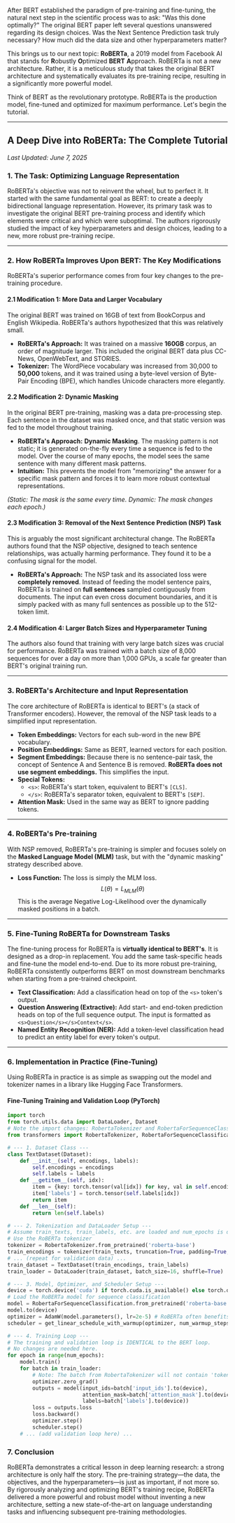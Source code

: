 After BERT established the paradigm of pre-training and fine-tuning, the natural next step in the scientific process was to ask: "Was this done optimally?" The original BERT paper left several questions unanswered regarding its design choices. Was the Next Sentence Prediction task truly necessary? How much did the data size and other hyperparameters matter?

This brings us to our next topic: **RoBERTa**, a 2019 model from Facebook AI that stands for **R**obustly **O**ptimized **BERT** **A**pproach. RoBERTa is not a new architecture. Rather, it is a meticulous study that takes the original BERT architecture and systematically evaluates its pre-training recipe, resulting in a significantly more powerful model.

Think of BERT as the revolutionary prototype. RoBERTa is the production model, fine-tuned and optimized for maximum performance. Let's begin the tutorial.

-----

## A Deep Dive into RoBERTa: The Complete Tutorial

*Last Updated: June 7, 2025*

### 1\. The Task: Optimizing Language Representation

RoBERTa's objective was not to reinvent the wheel, but to perfect it. It started with the same fundamental goal as BERT: to create a deeply bidirectional language representation. However, its primary task was to investigate the original BERT pre-training process and identify which elements were critical and which were suboptimal. The authors rigorously studied the impact of key hyperparameters and design choices, leading to a new, more robust pre-training recipe.

-----

### 2\. How RoBERTa Improves Upon BERT: The Key Modifications

RoBERTa's superior performance comes from four key changes to the pre-training procedure.

#### 2.1 Modification 1: More Data and Larger Vocabulary

The original BERT was trained on 16GB of text from BookCorpus and English Wikipedia. RoBERTa's authors hypothesized that this was relatively small.

  * **RoBERTa's Approach:** It was trained on a massive **160GB** corpus, an order of magnitude larger. This included the original BERT data plus CC-News, OpenWebText, and STORIES.
  * **Tokenizer:** The WordPiece vocabulary was increased from 30,000 to **50,000** tokens, and it was trained using a byte-level version of Byte-Pair Encoding (BPE), which handles Unicode characters more elegantly.

#### 2.2 Modification 2: Dynamic Masking

In the original BERT pre-training, masking was a data pre-processing step. Each sentence in the dataset was masked once, and that static version was fed to the model throughout training.

  * **RoBERTa's Approach:** **Dynamic Masking**. The masking pattern is not static; it is generated on-the-fly every time a sequence is fed to the model. Over the course of many epochs, the model sees the same sentence with many different mask patterns.
  * **Intuition:** This prevents the model from "memorizing" the answer for a specific mask pattern and forces it to learn more robust contextual representations.

*(Static: The mask is the same every time. Dynamic: The mask changes each epoch.)*

#### 2.3 Modification 3: Removal of the Next Sentence Prediction (NSP) Task

This is arguably the most significant architectural change. The RoBERTa authors found that the NSP objective, designed to teach sentence relationships, was actually harming performance. They found it to be a confusing signal for the model.

  * **RoBERTa's Approach:** The NSP task and its associated loss were **completely removed**. Instead of feeding the model sentence pairs, RoBERTa is trained on **full sentences** sampled contiguously from documents. The input can even cross document boundaries, and it is simply packed with as many full sentences as possible up to the 512-token limit.

#### 2.4 Modification 4: Larger Batch Sizes and Hyperparameter Tuning

The authors also found that training with very large batch sizes was crucial for performance. RoBERTa was trained with a batch size of 8,000 sequences for over a day on more than 1,000 GPUs, a scale far greater than BERT's original training run.

-----

### 3\. RoBERTa's Architecture and Input Representation

The core architecture of RoBERTa is identical to BERT's (a stack of Transformer encoders). However, the removal of the NSP task leads to a simplified input representation.

  * **Token Embeddings:** Vectors for each sub-word in the new BPE vocabulary.
  * **Position Embeddings:** Same as BERT, learned vectors for each position.
  * **Segment Embeddings:** Because there is no sentence-pair task, the concept of Sentence A and Sentence B is removed. **RoBERTa does not use segment embeddings.** This simplifies the input.
  * **Special Tokens:**
      * `<s>`: RoBERTa's start token, equivalent to BERT's `[CLS]`.
      * `</s>`: RoBERTa's separator token, equivalent to BERT's `[SEP]`.
  * **Attention Mask:** Used in the same way as BERT to ignore padding tokens.

-----

### 4\. RoBERTa's Pre-training

With NSP removed, RoBERTa's pre-training is simpler and focuses solely on the **Masked Language Model (MLM)** task, but with the "dynamic masking" strategy described above.

  * **Loss Function:** The loss is simply the MLM loss.
    $$L(\theta) = L_{MLM}(\theta)$$
    This is the average Negative Log-Likelihood over the dynamically masked positions in a batch.

-----

### 5\. Fine-Tuning RoBERTa for Downstream Tasks

The fine-tuning process for RoBERTa is **virtually identical to BERT's**. It is designed as a drop-in replacement. You add the same task-specific heads and fine-tune the model end-to-end. Due to its more robust pre-training, RoBERTa consistently outperforms BERT on most downstream benchmarks when starting from a pre-trained checkpoint.

  * **Text Classification:** Add a classification head on top of the `<s>` token's output.
  * **Question Answering (Extractive):** Add start- and end-token prediction heads on top of the full sequence output. The input is formatted as `<s>Question</s></s>Context</s>`.
  * **Named Entity Recognition (NER):** Add a token-level classification head to predict an entity label for every token's output.

-----

### 6\. Implementation in Practice (Fine-Tuning)

Using RoBERTa in practice is as simple as swapping out the model and tokenizer names in a library like Hugging Face Transformers.

#### Fine-Tuning Training and Validation Loop (PyTorch)

```python
import torch
from torch.utils.data import DataLoader, Dataset
# Note the import changes: RobertaTokenizer and RobertaForSequenceClassification
from transformers import RobertaTokenizer, RobertaForSequenceClassification, AdamW, get_linear_schedule_with_warmup

# --- 1. Dataset Class ---
class TextDataset(Dataset):
    def __init__(self, encodings, labels):
        self.encodings = encodings
        self.labels = labels
    def __getitem__(self, idx):
        item = {key: torch.tensor(val[idx]) for key, val in self.encodings.items()}
        item['labels'] = torch.tensor(self.labels[idx])
        return item
    def __len__(self):
        return len(self.labels)

# --- 2. Tokenization and DataLoader Setup ---
# Assume train_texts, train_labels, etc. are loaded and num_epochs is defined
# Use the RoBERTa tokenizer
tokenizer = RobertaTokenizer.from_pretrained('roberta-base')
train_encodings = tokenizer(train_texts, truncation=True, padding=True, max_length=128)
# ... (repeat for validation data) ...
train_dataset = TextDataset(train_encodings, train_labels)
train_loader = DataLoader(train_dataset, batch_size=16, shuffle=True)

# --- 3. Model, Optimizer, and Scheduler Setup ---
device = torch.device('cuda') if torch.cuda.is_available() else torch.device('cpu')
# Load the RoBERTa model for sequence classification
model = RobertaForSequenceClassification.from_pretrained('roberta-base', num_labels=2)
model.to(device)
optimizer = AdamW(model.parameters(), lr=2e-5) # RoBERTa often benefits from a smaller learning rate
scheduler = get_linear_schedule_with_warmup(optimizer, num_warmup_steps=0, num_training_steps=len(train_loader) * num_epochs)

# --- 4. Training Loop ---
# The training and validation loop is IDENTICAL to the BERT loop.
# No changes are needed here.
for epoch in range(num_epochs):
    model.train()
    for batch in train_loader:
        # Note: The batch from RobertaTokenizer will not contain 'token_type_ids' (segment ids)
        optimizer.zero_grad()
        outputs = model(input_ids=batch['input_ids'].to(device),
                        attention_mask=batch['attention_mask'].to(device),
                        labels=batch['labels'].to(device))
        loss = outputs.loss
        loss.backward()
        optimizer.step()
        scheduler.step()
    # ... (add validation loop here) ...
```

### 7\. Conclusion

RoBERTa demonstrates a critical lesson in deep learning research: a strong architecture is only half the story. The pre-training strategy—the data, the objectives, and the hyperparameters—is just as important, if not more so. By rigorously analyzing and optimizing BERT's training recipe, RoBERTa delivered a more powerful and robust model without inventing a new architecture, setting a new state-of-the-art on language understanding tasks and influencing subsequent pre-training methodologies.
